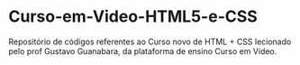 # Curso-em-Video-HTML5-e-CSS

Repositório de códigos referentes ao Curso novo de HTML + CSS
lecionado pelo prof Gustavo Guanabara, da plataforma de 
ensino Curso em Vídeo.
